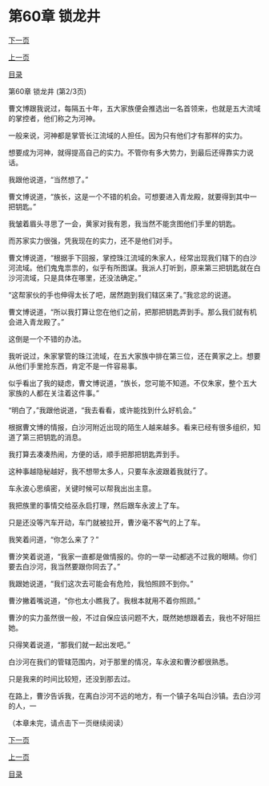 <h1>第60章    锁龙井</h1>
            <div><p><a href="./0179_%E7%AC%AC60%E7%AB%A0_%E9%94%81%E9%BE%99%E4%BA%95.md">下一页</a></p><p><a href="./0177_%E7%AC%AC60%E7%AB%A0_%E9%94%81%E9%BE%99%E4%BA%95.md">上一页</a></p><p><a href="../">目录</a></p></div>
            <div><p>第60章    锁龙井 (第2/3页)</p><p>曹文博跟我说过，每隔五十年，五大家族便会推选出一名首领来，也就是五大流域的掌控者，他们称之为河神。</p><p>一般来说，河神都是掌管长江流域的人担任。因为只有他们才有那样的实力。</p><p>想要成为河神，就得提高自己的实力。不管你有多大势力，到最后还得靠实力说话。</p><p>我跟他说道，“当然想了。”</p><p>曹文博说道，“族长，这是一个不错的机会。可想要进入青龙殿，就要得到其中一把钥匙。”</p><p>我皱着眉头寻思了一会，黄家对我有恩，我当然不能贪图他们手里的钥匙。</p><p>而苏家实力很强，凭我现在的实力，还不是他们对手。</p><p>曹文博说道，“根据手下回报，掌控珠江流域的朱家人，经常出现我们辖下的白沙河流域。他们鬼鬼祟祟的，似乎有所图谋。我派人打听到，原来第三把钥匙就在白沙河流域，只是具体在哪里，还没法确定。”</p><p>“这帮家伙的手也伸得太长了吧，居然跑到我们辖区来了。”我忿忿的说道。</p><p>曹文博说道，“所以我打算让您在他们之前，把那把钥匙弄到手。那么我们就有机会进入青龙殿了。”</p><p>这倒是一个不错的办法。</p><p>我听说过，朱家掌管的珠江流域，在五大家族中排在第三位，还在黄家之上。想要从他们手里抢东西，肯定不是一件容易事。</p><p>似乎看出了我的疑虑，曹文博说道，“族长，您可能不知道。不仅朱家，整个五大家族的人都在关注着这件事。”</p><p>“明白了，”我跟他说道，“我去看看，或许能找到什么好机会。”</p><p>根据曹文博的情报，白沙河附近出现的陌生人越来越多。看来已经有很多组织，知道了第三把钥匙的消息。</p><p>我打算去凑凑热闹，方便的话，顺手把那把钥匙弄到手。</p><p>这种事越隐秘越好，我不想带太多人，只要车永波跟着我就行了。</p><p>车永波心思缜密，关键时候可以帮我出出主意。</p><p>我把族里的事情交给巫永启打理，然后跟车永波上了车。</p><p>只是还没等汽车开动，车门就被拉开，曹汐毫不客气的上了车。</p><p>我笑着问道，“你怎么来了？”</p><p>曹汐笑着说道，“我家一直都是做情报的。你的一举一动都逃不过我的眼睛。你们要去白沙河，我当然要跟你同去了。”</p><p>我跟她说道，“我们这次去可能会有危险，我怕照顾不到你。”</p><p>曹汐撇着嘴说道，“你也太小瞧我了。我根本就用不着你照顾。”</p><p>曹汐的实力虽然很一般，不过自保应该问题不大，既然她想跟着去，我也不好阻拦她。</p><p>只得笑着说道，“那我们就一起出发吧。”</p><p>白沙河在我们的管辖范围内，对于那里的情况，车永波和曹汐都很熟悉。</p><p>只是我来的时间比较短，还没到那去过。</p><p>在路上，曹汐告诉我，在离白沙河不远的地方，有一个镇子名叫白沙镇。去白沙河的人，一</p><p>（本章未完，请点击下一页继续阅读）</p></div>
            <div><p><a href="./0179_%E7%AC%AC60%E7%AB%A0_%E9%94%81%E9%BE%99%E4%BA%95.md">下一页</a></p><p><a href="./0177_%E7%AC%AC60%E7%AB%A0_%E9%94%81%E9%BE%99%E4%BA%95.md">上一页</a></p><p><a href="../">目录</a></p></div>